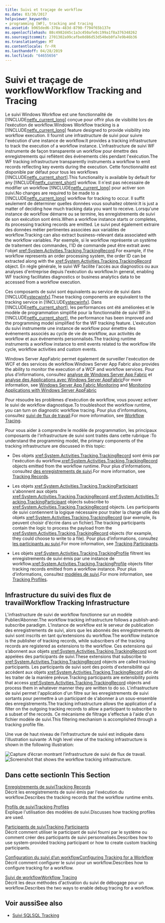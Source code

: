 ```yaml
---
title: Suivi et traçage de workflow
ms.date: 03/30/2017
helpviewer_keywords:
- programming [WF], tracking and tracing
ms.assetid: b965ded6-370a-483d-8790-f794f65b137e
ms.openlocfilehash: 88c4982d45c1a3c450afe0c199a1f8a376348262
ms.sourcegitcommit: 2701302a99cafbe0d86d53d540eb0fa7e9b46b36
ms.translationtype: MT
ms.contentlocale: fr-FR
ms.lasthandoff: 04/28/2019
ms.locfileid: "64655656"
---
```

# <a name="workflow-tracking-and-tracing"></a><span data-ttu-id="61eb9-102">Suivi et traçage de workflow</span><span class="sxs-lookup"><span data-stu-id="61eb9-102">Workflow Tracking and Tracing</span></span>
<span data-ttu-id="61eb9-103">Le suivi Windows Workflow est une fonctionnalité de [!INCLUDE[netfx_current_long](../../../includes/netfx-current-long-md.md)] conçue pour offrir plus de visibilité lors de l’exécution de workflow.</span><span class="sxs-lookup"><span data-stu-id="61eb9-103">Windows Workflow tracking is a [!INCLUDE[netfx_current_long](../../../includes/netfx-current-long-md.md)] feature designed to provide visibility into workflow execution.</span></span> <span data-ttu-id="61eb9-104">Il fournit une infrastructure de suivi pour suivre l'exécution d'une instance de workflow.</span><span class="sxs-lookup"><span data-stu-id="61eb9-104">It provides a tracking infrastructure to track the execution of a workflow instance.</span></span> <span data-ttu-id="61eb9-105">L'infrastructure de suivi WF instrumente de façon transparente un workflow pour émettre des enregistrements qui reflètent des événements clés pendant l'exécution.</span><span class="sxs-lookup"><span data-stu-id="61eb9-105">The WF tracking infrastructure transparently instruments a workflow to emit records reflecting key events during the execution.</span></span> <span data-ttu-id="61eb9-106">Cette fonctionnalité est disponible par défaut pour tous les workflows [!INCLUDE[netfx_current_short](../../../includes/netfx-current-short-md.md)].</span><span class="sxs-lookup"><span data-stu-id="61eb9-106">This functionality is available by default for any [!INCLUDE[netfx_current_short](../../../includes/netfx-current-short-md.md)] workflow.</span></span> <span data-ttu-id="61eb9-107">Il n'est pas nécessaire de modifier un workflow [!INCLUDE[netfx_current_long](../../../includes/netfx-current-long-md.md)] pour activer son suivi.</span><span class="sxs-lookup"><span data-stu-id="61eb9-107">No changes are required to be made to a [!INCLUDE[netfx_current_long](../../../includes/netfx-current-long-md.md)] workflow for tracking to occur.</span></span> <span data-ttu-id="61eb9-108">Il suffit seulement de déterminer quelles données vous souhaitez obtenir.</span><span class="sxs-lookup"><span data-stu-id="61eb9-108">It is just a matter of deciding how much tracking data you want to receive.</span></span> <span data-ttu-id="61eb9-109">Lorsqu'une instance de workflow démarre ou se termine, les enregistrements de suivi de son exécution sont émis.</span><span class="sxs-lookup"><span data-stu-id="61eb9-109">When a workflow instance starts or completes, its processing tracking records are emitted.</span></span> <span data-ttu-id="61eb9-110">Le suivi peut également extraire des données métier pertinentes associées aux variables de workflow.</span><span class="sxs-lookup"><span data-stu-id="61eb9-110">Tracking can also extract business-relevant data associated with the workflow variables.</span></span> <span data-ttu-id="61eb9-111">Par exemple, si le workflow représente un système de traitement des commandes, l'ID de commande peut être extrait avec l'objet <xref:System.Activities.Tracking.TrackingRecord>.</span><span class="sxs-lookup"><span data-stu-id="61eb9-111">For example, if the workflow represents an order processing system, the order ID can be extracted along with the <xref:System.Activities.Tracking.TrackingRecord> object.</span></span> <span data-ttu-id="61eb9-112">En règle générale, le suivi WF facilite l'accès aux diagnostics ou aux analyses d'entreprise depuis l'exécution du workflow.</span><span class="sxs-lookup"><span data-stu-id="61eb9-112">In general, enabling WF tracking facilitates diagnostics or business analytics data to be accessed from a workflow execution.</span></span>  
  
 <span data-ttu-id="61eb9-113">Ces composants de suivi sont équivalents au service de suivi dans [!INCLUDE[vstecwinfx](../../../includes/vstecwinfx-md.md)].</span><span class="sxs-lookup"><span data-stu-id="61eb9-113">These tracking components are equivalent to the tracking service in [!INCLUDE[vstecwinfx](../../../includes/vstecwinfx-md.md)].</span></span> <span data-ttu-id="61eb9-114">Dans [!INCLUDE[netfx_current_short](../../../includes/netfx-current-short-md.md)], les performances ont été améliorées et le modèle de programmation simplifié pour la fonctionnalité de suivi WF.</span><span class="sxs-lookup"><span data-stu-id="61eb9-114">In [!INCLUDE[netfx_current_short](../../../includes/netfx-current-short-md.md)], the performance has been improved and the programming model simplified for the WF tracking feature.</span></span> <span data-ttu-id="61eb9-115">L'exécution du suivi instrumente une instance de workflow pour émettre des événements associés au cycle de vie de workflow, aux activités de workflow et aux événements personnalisés.</span><span class="sxs-lookup"><span data-stu-id="61eb9-115">The tracking runtime instruments a workflow instance to emit events related to the workflow life cycle, workflow activities and custom events.</span></span>  
  
 <span data-ttu-id="61eb9-116">Windows Server AppFabric permet également de surveiller l'exécution de WCF et des services de workflow.</span><span class="sxs-lookup"><span data-stu-id="61eb9-116">Windows Server App Fabric also provides the ability to monitor the execution of a WCF and workflow services.</span></span> <span data-ttu-id="61eb9-117">Pour plus d’informations, consultez [analyse de Windows Server App Fabric](https://go.microsoft.com/fwlink/?LinkId=201273) et [analyse des Applications avec Windows Server AppFabric](https://go.microsoft.com/fwlink/?LinkId=201287)</span><span class="sxs-lookup"><span data-stu-id="61eb9-117">For more information, see [Windows Server App Fabric Monitoring](https://go.microsoft.com/fwlink/?LinkId=201273) and [Monitoring Applications with Windows Server AppFabric](https://go.microsoft.com/fwlink/?LinkId=201287)</span></span>  
  
 <span data-ttu-id="61eb9-118">Pour résoudre les problèmes d'exécution de workflow, vous pouvez activer le suivi de workflow diagnostique.</span><span class="sxs-lookup"><span data-stu-id="61eb9-118">To troubleshoot the workflow runtime, you can turn on diagnostic workflow tracing.</span></span> <span data-ttu-id="61eb9-119">Pour plus d’informations, consultez [suivi de flux de travail](workflow-tracing.md).</span><span class="sxs-lookup"><span data-stu-id="61eb9-119">For more information, see [Workflow Tracing](workflow-tracing.md).</span></span>  
  
 <span data-ttu-id="61eb9-120">Pour vous aider à comprendre le modèle de programmation, les principaux composants de l'infrastructure de suivi sont traités dans cette rubrique :</span><span class="sxs-lookup"><span data-stu-id="61eb9-120">To understand the programming model, the primary components of the tracking infrastructure are discussed in this topic:</span></span>  
  
- <span data-ttu-id="61eb9-121">Des objets <xref:System.Activities.Tracking.TrackingRecord> sont émis par l'exécution du workflow.</span><span class="sxs-lookup"><span data-stu-id="61eb9-121"><xref:System.Activities.Tracking.TrackingRecord> objects emitted from the workflow runtime.</span></span> <span data-ttu-id="61eb9-122">Pour plus d’informations, consultez [des enregistrements de suivi](tracking-records.md).</span><span class="sxs-lookup"><span data-stu-id="61eb9-122">For more information, see [Tracking Records](tracking-records.md).</span></span>  
  
- <span data-ttu-id="61eb9-123">Les objets <xref:System.Activities.Tracking.TrackingParticipant>  s'abonnent aux objets <xref:System.Activities.Tracking.TrackingRecord>.</span><span class="sxs-lookup"><span data-stu-id="61eb9-123"><xref:System.Activities.Tracking.TrackingParticipant> objects subscribe to <xref:System.Activities.Tracking.TrackingRecord> objects.</span></span> <span data-ttu-id="61eb9-124">Les participants de suivi contiennent la logique nécessaire pour traiter la charge utile des objets <xref:System.Activities.Tracking.TrackingRecord> (par exemple, ils peuvent choisir d'écrire dans un fichier).</span><span class="sxs-lookup"><span data-stu-id="61eb9-124">The tracking participants contain the logic to process the payload from the <xref:System.Activities.Tracking.TrackingRecord> objects (for example, they could choose to write to a file).</span></span> <span data-ttu-id="61eb9-125">Pour plus d’informations, consultez [les participants au suivi](tracking-participants.md).</span><span class="sxs-lookup"><span data-stu-id="61eb9-125">For more information, see [Tracking Participants](tracking-participants.md).</span></span>  
  
- <span data-ttu-id="61eb9-126">Les objets <xref:System.Activities.Tracking.TrackingProfile> filtrent les enregistrements de suivi émis par une instance de workflow.</span><span class="sxs-lookup"><span data-stu-id="61eb9-126"><xref:System.Activities.Tracking.TrackingProfile> objects filter tracking records emitted from a workflow instance.</span></span> <span data-ttu-id="61eb9-127">Pour plus d’informations, consultez [modèles de suivi](tracking-profiles.md).</span><span class="sxs-lookup"><span data-stu-id="61eb9-127">For more information, see [Tracking Profiles](tracking-profiles.md).</span></span>  
  
## <a name="workflow-tracking-infrastructure"></a><span data-ttu-id="61eb9-128">Infrastructure du suivi des flux de travail</span><span class="sxs-lookup"><span data-stu-id="61eb9-128">Workflow Tracking Infrastructure</span></span>  
 <span data-ttu-id="61eb9-129">L'infrastructure de suivi de workflow fonctionne sur un modèle Publier/Abonner.</span><span class="sxs-lookup"><span data-stu-id="61eb9-129">The workflow tracking infrastructure follows a publish-and-subscribe paradigm.</span></span> <span data-ttu-id="61eb9-130">L’instance de workflow est le serveur de publication des enregistrements de suivi, alors que les abonnés des enregistrements de suivi sont inscrits en tant qu’extensions du workflow.</span><span class="sxs-lookup"><span data-stu-id="61eb9-130">The workflow instance is the publisher of tracking records, while subscribers of the tracking records are registered as extensions to the workflow.</span></span> <span data-ttu-id="61eb9-131">Ces extensions qui s’abonnent aux objets <xref:System.Activities.Tracking.TrackingRecord> sont appelées des participants de suivi.</span><span class="sxs-lookup"><span data-stu-id="61eb9-131">These extensions that subscribe to <xref:System.Activities.Tracking.TrackingRecord> objects are called tracking participants.</span></span> <span data-ttu-id="61eb9-132">Les participants de suivi sont des points d'extensibilité qui accèdent aux objets <xref:System.Activities.Tracking.TrackingRecord> afin de les traiter de la manière prévue.</span><span class="sxs-lookup"><span data-stu-id="61eb9-132">Tracking participants are extensibility points that access <xref:System.Activities.Tracking.TrackingRecord> objects and process them in whatever manner they are written to do so.</span></span> <span data-ttu-id="61eb9-133">L'infrastructure de suivi permet l'application d'un filtre sur les enregistrements de suivi sortants pour permettre à un participant de s'abonner à un sous-ensemble des enregistrements.</span><span class="sxs-lookup"><span data-stu-id="61eb9-133">The tracking infrastructure allows the application of a filter on the outgoing tracking records to allow a participant to subscribe to a subset of the records.</span></span> <span data-ttu-id="61eb9-134">Ce mécanisme de filtrage s'effectue à l'aide d'un fichier modèle de suivi.</span><span class="sxs-lookup"><span data-stu-id="61eb9-134">This filtering mechanism is accomplished through a tracking profile file.</span></span>  
  
 <span data-ttu-id="61eb9-135">Une vue de haut niveau de l’infrastructure de suivi est indiquée dans l’illustration suivante :</span><span class="sxs-lookup"><span data-stu-id="61eb9-135">A high level view of the tracking infrastructure is shown in the following illustration:</span></span>  
  
 <span data-ttu-id="61eb9-136">![Capture d’écran montrant l’infrastructure de suivi de flux de travail. ](./media/workflow-tracking-and-tracing/workflow-tracking-infrastructure.gif "WV")</span><span class="sxs-lookup"><span data-stu-id="61eb9-136">![Screenshot that shows the workflow tracking infrastructure.](./media/workflow-tracking-and-tracing/workflow-tracking-infrastructure.gif "WV")</span></span>  
  
## <a name="in-this-section"></a><span data-ttu-id="61eb9-137">Dans cette section</span><span class="sxs-lookup"><span data-stu-id="61eb9-137">In This Section</span></span>  
 [<span data-ttu-id="61eb9-138">Enregistrements de suivi</span><span class="sxs-lookup"><span data-stu-id="61eb9-138">Tracking Records</span></span>](tracking-records.md)  
 <span data-ttu-id="61eb9-139">Décrit les enregistrements de suivi émis par l'exécution du workflow.</span><span class="sxs-lookup"><span data-stu-id="61eb9-139">Describes the tracking records that the workflow runtime emits.</span></span>  
  
 [<span data-ttu-id="61eb9-140">Profils de suivi</span><span class="sxs-lookup"><span data-stu-id="61eb9-140">Tracking Profiles</span></span>](tracking-profiles.md)  
 <span data-ttu-id="61eb9-141">Explique l'utilisation des modèles de suivi.</span><span class="sxs-lookup"><span data-stu-id="61eb9-141">Discusses how tracking profiles are used.</span></span>  
  
 [<span data-ttu-id="61eb9-142">Participants de suivi</span><span class="sxs-lookup"><span data-stu-id="61eb9-142">Tracking Participants</span></span>](tracking-participants.md)  
 <span data-ttu-id="61eb9-143">Décrit comment utiliser le participant de suivi fourni par le système ou comment créer des participants de suivi personnalisés.</span><span class="sxs-lookup"><span data-stu-id="61eb9-143">Describes how to use system-provided tracking participant or how to create custom tracking participants.</span></span>  
  
 [<span data-ttu-id="61eb9-144">Configuration du suivi d’un workflow</span><span class="sxs-lookup"><span data-stu-id="61eb9-144">Configuring Tracking for a Workflow</span></span>](configuring-tracking-for-a-workflow.md)  
 <span data-ttu-id="61eb9-145">Décrit comment configurer le suivi pour un workflow.</span><span class="sxs-lookup"><span data-stu-id="61eb9-145">Describes how to configure tracking for a workflow.</span></span>  
  
 [<span data-ttu-id="61eb9-146">Suivi de workflow</span><span class="sxs-lookup"><span data-stu-id="61eb9-146">Workflow Tracing</span></span>](workflow-tracing.md)  
 <span data-ttu-id="61eb9-147">Décrit les deux méthodes d'activation du suivi de débogage pour un workflow.</span><span class="sxs-lookup"><span data-stu-id="61eb9-147">Describes the two ways to enable debug tracing for a workflow.</span></span>  
  
## <a name="see-also"></a><span data-ttu-id="61eb9-148">Voir aussi</span><span class="sxs-lookup"><span data-stu-id="61eb9-148">See also</span></span>

- [<span data-ttu-id="61eb9-149">Suivi SQL</span><span class="sxs-lookup"><span data-stu-id="61eb9-149">SQL Tracking</span></span>](./samples/sql-tracking.md)
